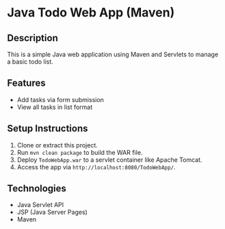 # Java Todo Web App (Maven)

## Description
This is a simple Java web application using Maven and Servlets to manage a basic todo list.

## Features
- Add tasks via form submission
- View all tasks in list format

## Setup Instructions

1. Clone or extract this project.
2. Run `mvn clean package` to build the WAR file.
3. Deploy `TodoWebApp.war` to a servlet container like Apache Tomcat.
4. Access the app via `http://localhost:8080/TodoWebApp/`.

## Technologies
- Java Servlet API
- JSP (Java Server Pages)
- Maven